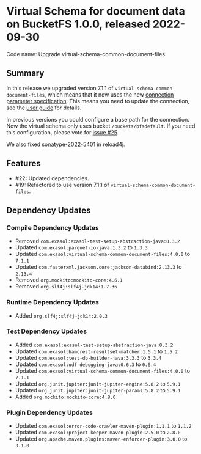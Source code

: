 # Virtual Schema for document data on BucketFS 1.0.0, released 2022-09-30

Code name: Upgrade virtual-schema-common-document-files

## Summary

In this release we upgraded version 7.1.1 of `virtual-schema-common-document-files`, which means that it now uses the new [connection parameter specification](https://github.com/exasol/connection-parameter-specification/blob/main/specification.md). This means you need to update the connection, see the [user guide](https://github.com/exasol/bucketfs-document-files-virtual-schema/blob/main/doc/user_guide/user_guide.md#creating-a-connection) for details.

In previous versions you could configure a base path for the connection. Now the virtual schema only uses bucket `/buckets/bfsdefault`. If you need this configuration, please vote for [issue #25](https://github.com/exasol/bucketfs-document-files-virtual-schema/issues/25).

We also fixed [sonatype-2022-5401](https://ossindex.sonatype.org/vulnerability/sonatype-2022-5401) in reload4j.

## Features

* #22: Updated dependencies.
* #19: Refactored to use version 7.1.1 of `virtual-schema-common-document-files`.

## Dependency Updates

### Compile Dependency Updates

* Removed `com.exasol:exasol-test-setup-abstraction-java:0.3.2`
* Updated `com.exasol:parquet-io-java:1.3.2` to `1.3.3`
* Updated `com.exasol:virtual-schema-common-document-files:4.0.0` to `7.1.1`
* Updated `com.fasterxml.jackson.core:jackson-databind:2.13.3` to `2.13.4`
* Removed `org.mockito:mockito-core:4.6.1`
* Removed `org.slf4j:slf4j-jdk14:1.7.36`

### Runtime Dependency Updates

* Added `org.slf4j:slf4j-jdk14:2.0.3`

### Test Dependency Updates

* Added `com.exasol:exasol-test-setup-abstraction-java:0.3.2`
* Updated `com.exasol:hamcrest-resultset-matcher:1.5.1` to `1.5.2`
* Updated `com.exasol:test-db-builder-java:3.3.3` to `3.3.4`
* Updated `com.exasol:udf-debugging-java:0.6.3` to `0.6.4`
* Updated `com.exasol:virtual-schema-common-document-files:4.0.0` to `7.1.1`
* Updated `org.junit.jupiter:junit-jupiter-engine:5.8.2` to `5.9.1`
* Updated `org.junit.jupiter:junit-jupiter-params:5.8.2` to `5.9.1`
* Added `org.mockito:mockito-core:4.8.0`

### Plugin Dependency Updates

* Updated `com.exasol:error-code-crawler-maven-plugin:1.1.1` to `1.1.2`
* Updated `com.exasol:project-keeper-maven-plugin:2.5.0` to `2.8.0`
* Updated `org.apache.maven.plugins:maven-enforcer-plugin:3.0.0` to `3.1.0`
